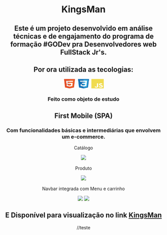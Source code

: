 <div align="center">

  <h1> KingsMan</h1>
  <h2> Este é um projeto desenvolvido em análise técnicas e de engajamento do programa de formação #GODev pra Desenvolvedores web FullStack Jr's.</h2>
  <h2> Por ora utilizada as tecologias: </h2>

  <div align="center">
    <img align="center" alt="Rafa-HTML" height="30" width="40" src="https://raw.githubusercontent.com/devicons/devicon/master/icons/html5/html5-original.svg">
    <img align="center" alt="Rafa-CSS" height="30" width="40" src="https://raw.githubusercontent.com/devicons/devicon/master/icons/css3/css3-original.svg">
    <img align="center" alt="Rafa-Js" height="30" width="40" src="https://raw.githubusercontent.com/devicons/devicon/master/icons/javascript/javascript-plain.svg">
  </div>
  <h3> Feito como objeto de estudo </h3>
  <h2> First Mobile (SPA)</h2>
</div>
 
<div align="center">

  <h3>Com funcionalidades básicas e intermediárias que envolvem um e-commerce.</h3>
  <p>Catálogo</p>
  <img src="https://media.discordapp.net/attachments/955695681052487733/1000039302115360828/unknown.png?width=189&height=400">
  <p>Produto</p>
  <img src="https://media.discordapp.net/attachments/955695681052487733/1000038801059614770/unknown.png?width=184&height=400">
  <p>Navbar integrada com Menu e carrinho</p>
  <img src="https://media.discordapp.net/attachments/955695681052487733/1000039426069647390/unknown.png?width=183&height=400">
  <img src="https://media.discordapp.net/attachments/955695681052487733/1000039539907231785/unknown.png?width=183&height=400">

## E Disponível para visualização no link <a href='https://hackadev-kingsman.netlify.app/' target='_blank'>KingsMan</a>

<p></p>
//teste